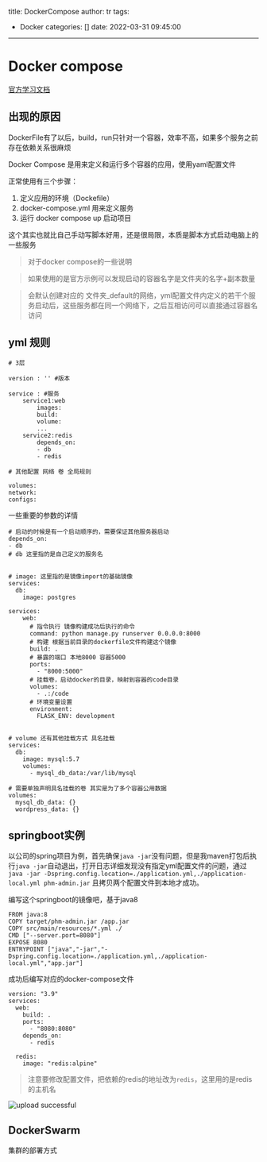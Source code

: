 title: DockerCompose
author: tr
tags:
  - Docker
categories: []
date: 2022-03-31 09:45:00
---
# Docker compose

<!--more-->
[官方学习文档](https://docs.docker.com/compose/gettingstarted/)

## 出现的原因

DockerFile有了以后，build，run只针对一个容器，效率不高，如果多个服务之前存在依赖关系很麻烦

Docker Compose 是用来定义和运行多个容器的应用，使用yaml配置文件

正常使用有三个步骤：

1. 定义应用的环境（Dockefile）
2. docker-compose.yml 用来定义服务
3. 运行 docker compose up 启动项目

这个其实也就比自己手动写脚本好用，还是很局限，本质是脚本方式启动电脑上的一些服务

> 对于docker compose的一些说明

> 如果使用的是官方示例可以发现启动的容器名字是文件夹的名字+副本数量

> 会默认创建对应的 文件夹_default的网络，yml配置文件内定义的若干个服务启动后，这些服务都在同一个网络下，之后互相访问可以直接通过容器名访问

## yml 规则

```shell
# 3层

version : '' #版本

service : #服务
	service1:web
    	images:
        build:
        volume:
        ...
    service2:redis
    	depends_on:
        - db
        - redis

# 其他配置 网络 卷 全局规则

volumes:
network:
configs:
```
一些重要的参数的详情

```shell
# 启动的时候是有一个启动顺序的，需要保证其他服务器启动
depends_on:
- db
# db 这里指的是自己定义的服务名


# image: 这里指的是镜像import的基础镜像
services:
  db:
    image: postgres

services:
	web:
      # 指令执行 镜像构建成功后执行的命令
      command: python manage.py runserver 0.0.0.0:8000	
      # 构建 根据当前目录的dockerfile文件构建这个镜像
      build: .
      # 暴露的端口 本地8000 容器5000
      ports:
        - "8000:5000"
      # 挂载卷，启动docker的目录，映射到容器的code目录
      volumes:
        - .:/code
      # 环境变量设置
      environment:
        FLASK_ENV: development


# volume 还有其他挂载方式 具名挂载
services:
  db:
    image: mysql:5.7
    volumes: 
      - mysql_db_data:/var/lib/mysql
      
# 需要单独声明具名挂载的卷 其实是为了多个容器公用数据      
volumes:
  mysql_db_data: {}
  wordpress_data: {}
```

## springboot实例

以公司的spring项目为例，首先确保`java -jar`没有问题，但是我maven打包后执行`java -jar`自动退出，打开日志详细发现没有指定yml配置文件的问题，通过`java -jar -Dspring.config.location=./application.yml,./application-local.yml phm-admin.jar` 且拷贝两个配置文件到本地才成功。

编写这个springboot的镜像吧，基于java8

```shell
FROM java:8
COPY target/phm-admin.jar /app.jar
COPY src/main/resources/*.yml ./
CMD ["--server.port=8080"]
EXPOSE 8080
ENTRYPOINT ["java","-jar","-Dspring.config.location=./application.yml,./application-local.yml","app.jar"]
```

成功后编写对应的docker-compose文件

```
version: "3.9"
services:
  web:
    build: .
    ports:
      - "8080:8080"
    depends_on:
      - redis

  redis:
    image: "redis:alpine"
```
> 注意要修改配置文件，把依赖的redis的地址改为`redis`，这里用的是redis的主机名


![upload successful](/images/pasted-158.png)


## DockerSwarm

集群的部署方式